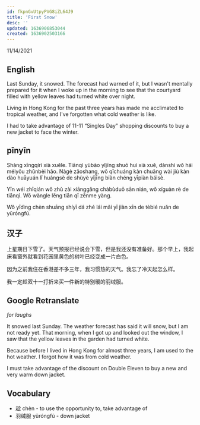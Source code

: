 ```yaml
---
id: fkpnGvUtpyPVG8iZL64J9
title: 'First Snow'
desc: ''
updated: 1636906853044
created: 1636902503166
---
```


11/14/2021

## English

Last Sunday, it snowed. The forecast had warned of it, but I wasn't mentally prepared for it when I woke up in the morning to see that the courtyard filled with yellow leaves had turned white over night. 

Living in Hong Kong for the past three years has made me acclimated to tropical weather, and I've forgotten what cold weather is like. 

I had to take advantage of 11-11 “Singles Day" shopping discounts to buy a new jacket to face the winter.

## pīnyīn

Shàng xīngqírì xià xuěle. Tiānqì yùbào yǐjīng shuō huì xià xuě, dànshì wǒ hái méiyǒu zhǔnbèi hǎo. Nàgè zǎoshang, wǒ qǐchuáng kàn chuāng wài jiù kàn dào huāyuán lǐ huángsè de shùyè yǐjīng biàn chéng yīpiàn báisè.

Yīn wéi zhīqián wǒ zhù zài xiānggǎng chàbùduō sān nián, wǒ xíguàn rè de tiānqì. Wǒ wàngle lěng tiān qǐ zěnme yàng.

Wǒ yīdìng chèn shuāng shíyī dá zhé lái mǎi yī jiàn xīn de tèbié nuǎn de yǔróngfú.

## 汉子

上星期日下雪了。天气预报已经说会下雪，但是我还没有准备好。那个早上，我起床看窗外就看到花园里黄色的树叶已经变成一片白色。

因为之前我住在香港差不多三年，我习惯热的天气。我忘了冷天起怎么样。

我一定趁双十一打折来买一件新的特别暖的羽绒服。


## Google Retranslate

_for laughs_

It snowed last Sunday. The weather forecast has said it will snow, but I am not ready yet. That morning, when I got up and looked out the window, I saw that the yellow leaves in the garden had turned white.

Because before I lived in Hong Kong for almost three years, I am used to the hot weather. I forgot how it was from cold weather.

I must take advantage of the discount on Double Eleven to buy a new and very warm down jacket.

## Vocabulary

- 趁 chèn - to use the opportunity to, take advantage of
- 羽绒服 yǔróngfú - down jacket
